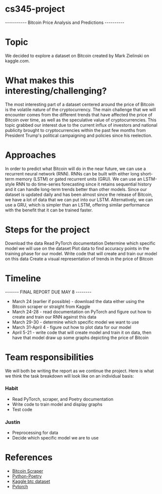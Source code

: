 # cs345-project

----------- Bitcoin Price Analysis and Predictions ----------
# Topic
We decided to explore a dataset on Bitcoin created by Mark Zielinski on kaggle.com.

# What makes this interesting/challenging?
The most interesting part of a dataset centered around the price of Bitcoin is the volatile nature of the cryptocurrency. The main challenge that we will encounter comes from the different trends that have affected the price of Bitcoin over time, as well as the speculative value of cryptocurrencies. This topic grabbed our interest due to the current influx of investors and national publicity brought to cryptocurrencies within the past few months from President Trump's political campaigning and policies since his reelection.

# Approaches
In order to predict what Bitcoin will do in the near future, we can use a recurrent neural network (RNN). RNNs can be built with either long short-term memory (LSTM) or gated recurrent units (GRU). We can use an LSTM-style RNN to do time-series forecasting since it retains sequential history and it can handle long-term trends better than other models. Since our dataset is updated daily and has been almost since the release of Bitcoin, we have a lot of data that we can put into our LSTM. Alternatively, we can use a GRU, which is simpler than an LSTM, offering similar performance with the benefit that it can be trained faster.

# Steps for the project
Download the data
Read PyTorch documentation
Determine which specific model we will use on the dataset
Plot data to find accuracy points in the training phase for our model.
Write code that will create and train our model on this data
Create a visual representation of trends in the price of Bitcoin

# Timeline
------- FINAL REPORT DUE MAY 8 --------
- March 24 (earlier if possible) - download the data either using the Bitcoin scraper or straight from Kaggle
- March 24-28 - read documentation on PyTorch and figure out how to create and train our RNN against this data
- March 29-30 - determine which specific model we want to use
- March 31-April 4 - figure out how to plot data for our model
- April 5-21 - write code that will create model and train it on data, then have that model draw up some graphs depicting the price of Bitcoin

# Team responsibilities
We will both be writing the report as we continue the project. Here is what we think the task breakdown will look like on an individual basis:
### Habit
- Read PyTorch, scraper, and Poetry documentation
- Write code to train model and display graphs
- Test code
### Justin
- Preprocessing for data
- Decide which specific model we are to use

# References
- [Bitcoin Scraper](https://github.com/mczielinski/kaggle-bitcoin/)
- [Python-Poetry](https://python-poetry.org/)
- [Kaggle btc dataset](https://www.kaggle.com/datasets/mczielinski/bitcoin-historical-data)
- [Pytorch](https://pytorch.org/)
